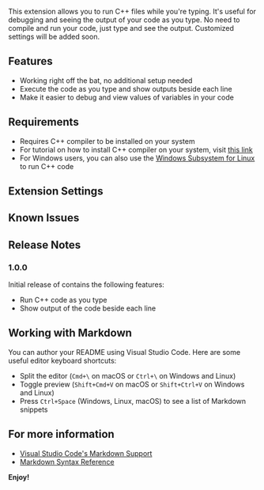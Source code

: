 This extension allows you to run C++ files while you're typing. It's useful for debugging and seeing the output of your code as you type. No need to compile and run your code, just type and see the output. Customized settings will be added soon.

## Features

- Working right off the bat, no additional setup needed
- Execute the code as you type and show outputs beside each line
- Make it easier to debug and view values of variables in your code

## Requirements

- Requires C++ compiler to be installed on your system
- For tutorial on how to install C++ compiler on your system, visit [this link](https://code.visualstudio.com/docs/cpp/config-mingw)
- For Windows users, you can also use the [Windows Subsystem for Linux](https://code.visualstudio.com/docs/cpp/config-wsl) to run C++ code

## Extension Settings

## Known Issues

## Release Notes

### 1.0.0

Initial release of contains the following features:

- Run C++ code as you type
- Show output of the code beside each line

## Working with Markdown

You can author your README using Visual Studio Code. Here are some useful editor keyboard shortcuts:

- Split the editor (`Cmd+\` on macOS or `Ctrl+\` on Windows and Linux)
- Toggle preview (`Shift+Cmd+V` on macOS or `Shift+Ctrl+V` on Windows and Linux)
- Press `Ctrl+Space` (Windows, Linux, macOS) to see a list of Markdown snippets

## For more information

- [Visual Studio Code's Markdown Support](http://code.visualstudio.com/docs/languages/markdown)
- [Markdown Syntax Reference](https://help.github.com/articles/markdown-basics/)

**Enjoy!**
